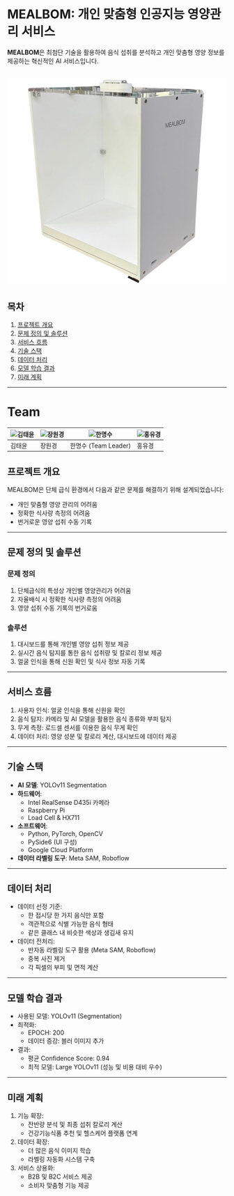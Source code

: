 # MEALBOM: 개인 맞춤형 인공지능 영양관리 서비스

**MEALBOM**은 최첨단 기술을 활용하여 음식 섭취를 분석하고 개인 맞춤형 영양 정보를 제공하는 혁신적인 AI 서비스입니다.

![mealbom](image/밀봄모듈.jpg)
---

## 목차
1. [프로젝트 개요](#프로젝트-개요)
2. [문제 정의 및 솔루션](#문제-정의-및-솔루션)
3. [서비스 흐름](#서비스-흐름)
4. [기술 스택](#기술-스택)
5. [데이터 처리](#데이터-처리)
6. [모델 학습 결과](#모델-학습-결과)
7. [미래 계획](#미래-계획)

---

# Team

| ![김태윤](image1.png) | ![장원경](image2.png) | ![한명수]([image3.png](image3.png)) | ![홍유경](image4.png) |
|------------------------|-----------------------|-----------------------|-----------------------|
| 김태윤                | 장원경               | 한명수 (Team Leader) | 홍유경               |

## 프로젝트 개요
MEALBOM은 단체 급식 환경에서 다음과 같은 문제를 해결하기 위해 설계되었습니다:
- 개인 맞춤형 영양 관리의 어려움
- 정확한 식사량 측정의 어려움
- 번거로운 영양 섭취 수동 기록

---

## 문제 정의 및 솔루션
### 문제 정의
1. 단체급식의 특성상 개인별 영양관리가 어려움
2. 자율배식 시 정확한 식사량 측정의 어려움
3. 영양 섭취 수동 기록의 번거로움

### 솔루션
1. 대시보드를 통해 개인별 영양 섭취 정보 제공
2. 실시간 음식 탐지를 통한 음식 섭취량 및 칼로리 정보 제공
3. 얼굴 인식을 통해 신원 확인 및 식사 정보 자동 기록

---

## 서비스 흐름
1. 사용자 인식: 얼굴 인식을 통해 신원을 확인
2. 음식 탐지: 카메라 및 AI 모델을 활용한 음식 종류와 부피 탐지
3. 무게 측정: 로드셀 센서를 이용한 음식 무게 확인
4. 데이터 처리: 영양 성분 및 칼로리 계산, 대시보드에 데이터 제공

---

## 기술 스택
- **AI 모델**: YOLOv11 Segmentation
- **하드웨어**:
  - Intel RealSense D435i 카메라
  - Raspberry Pi
  - Load Cell & HX711
- **소프트웨어**:
  - Python, PyTorch, OpenCV
  - PySide6 (UI 구성)
  - Google Cloud Platform
- **데이터 라벨링 도구**: Meta SAM, Roboflow

---

## 데이터 처리
- 데이터 선정 기준:
  - 한 접시당 한 가지 음식만 포함
  - 객관적으로 식별 가능한 음식 형태
  - 같은 클래스 내 비슷한 색상과 생김새 유지
- 데이터 전처리:
  - 반자동 라벨링 도구 활용 (Meta SAM, Roboflow)
  - 중복 사진 제거
  - 각 픽셀의 부피 및 면적 계산

---

## 모델 학습 결과
- 사용된 모델: YOLOv11 (Segmentation)
- 최적화:
  - EPOCH: 200
  - 데이터 증강: 블러 이미지 추가
- 결과:
  - 평균 Confidence Score: 0.94
  - 최적 모델: Large YOLOv11 (성능 및 비용 대비 우수)

---

## 미래 계획
1. 기능 확장:
   - 잔반량 분석 및 최종 섭취 칼로리 계산
   - 건강기능식품 추천 및 헬스케어 플랫폼 연계
2. 데이터 확장:
   - 더 많은 음식 이미지 학습
   - 라벨링 자동화 시스템 구축
3. 서비스 상용화:
   - B2B 및 B2C 서비스 제공
   - 소비자 맞춤형 기능 제공
